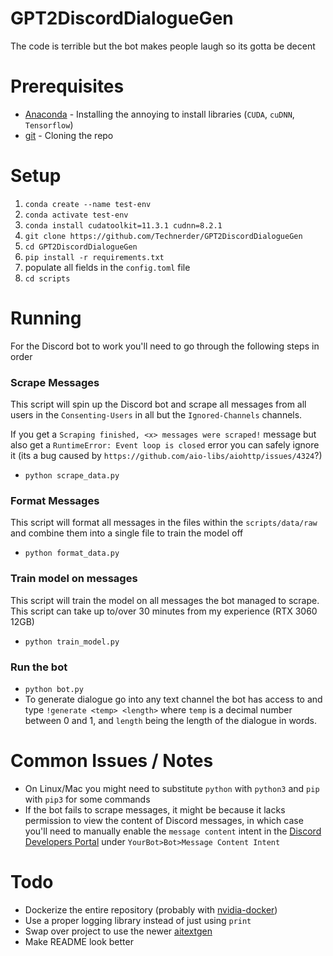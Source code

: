 # GPT2DiscordDialogueGen
The code is terrible but the bot makes people laugh so its gotta be decent

# Prerequisites
- [Anaconda](https://www.anaconda.com/) - Installing the annoying to install libraries (`CUDA`, `cuDNN`, `Tensorflow`)
- [git](https://git-scm.com/) - Cloning the repo

# Setup
1. `conda create --name test-env`
2. `conda activate test-env`
3. `conda install cudatoolkit=11.3.1 cudnn=8.2.1`
4. `git clone https://github.com/Technerder/GPT2DiscordDialogueGen`
5. `cd GPT2DiscordDialogueGen`
6. `pip install -r requirements.txt`
7. populate all fields in the `config.toml` file
8. `cd scripts`

# Running
For the Discord bot to work you'll need to go through the following steps in order

### Scrape Messages
This script will spin up the Discord bot and scrape all messages from all users in the `Consenting-Users` in all but the `Ignored-Channels` channels.

If you get a `Scraping finished, <x> messages were scraped!` message but also get a `RuntimeError: Event loop is closed` error you can safely ignore it (its a bug caused by `https://github.com/aio-libs/aiohttp/issues/4324`?)

- `python scrape_data.py`

### Format Messages
This script will format all messages in the files within the `scripts/data/raw` and combine them into a single file to train the model off
- `python format_data.py`

### Train model on messages
This script will train the model on all messages the bot managed to scrape. This script can take up to/over 30 minutes from my experience (RTX 3060 12GB)
- `python train_model.py`

### Run the bot
- `python bot.py`
- To generate dialogue go into any text channel the bot has access to and type `!generate <temp> <length>` where `temp` is a decimal number between 0 and 1, and `length` being the length of the dialogue in words.  

# Common Issues / Notes
- On Linux/Mac you might need to substitute `python` with `python3` and `pip` with `pip3` for some commands
- If the bot fails to scrape messages, it might be because it lacks permission to view the content of Discord messages, in which case you'll need to manually enable the `message content` intent in the [Discord Developers Portal](https://discord.com/developers/applications) under `YourBot>Bot>Message Content Intent`

# Todo
- Dockerize the entire repository (probably with [nvidia-docker](https://github.com/NVIDIA/nvidia-docker))
- Use a proper logging library instead of just using `print`
- Swap over project to use the newer [aitextgen](https://github.com/minimaxir/aitextgen)
- Make README look better